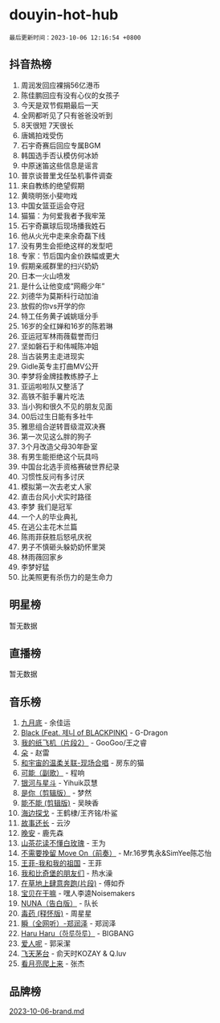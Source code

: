 # douyin-hot-hub

`最后更新时间：2023-10-06 12:16:54 +0800`

## 抖音热榜

1. 周润发回应裸捐56亿港币
1. 陈佳鹏回应有没有心仪的女孩子
1. 今天是双节假期最后一天
1. 全网都听见了只有爸爸没听到
1. 8天很短 7天很长
1. 唐嫣拍戏受伤
1. 石宇奇赛后回应专属BGM
1. 韩国选手否认模仿何冰娇
1. 中原迷笛这些信息是谣言
1. 普京谈普里戈任坠机事件调查
1. 来自教练的绝望假期
1. 黄晓明张小斐吻戏
1. 中国女篮亚运会夺冠
1. 猫猫：为何爱我者予我牢笼
1. 石宇奇赢球后现场播我姓石
1. 他从火光中走来余奇磊下线
1. 没有男生会拒绝这样的发型吧
1. 专家：节后国内金价跌幅或更大
1. 假期亲戚群里的扫兴奶奶
1. 日本一火山喷发
1. 是什么让他变成“网瘾少年”
1. 刘德华为莫斯科行动加油
1. 放假的你vs开学的你
1. 特工任务黄子诚姚瑶分手
1. 16岁的全红婵和16岁的陈若琳
1. 亚运冠军林雨薇载誉而归
1. 坚如磐石于和伟喊陈冲姐
1. 当古装男主走进现实
1. Gidle英专主打曲MV公开
1. 李梦将金牌挂教练脖子上
1. 亚运啦啦队又整活了
1. 高铁不脏手薯片吃法
1. 当小狗和很久不见的朋友见面
1. 00后过生日能有多社牛
1. 雅思组合逆转晋级混双决赛
1. 第一次见这么胖的狗子
1. 3个月改造父母30年卧室
1. 有男生能拒绝这个玩具吗
1. 中国台北选手资格赛破世界纪录
1. 习惯性反问有多讨厌
1. 模拟第一次去老丈人家
1. 直击台风小犬实时路径
1. 李梦 我们是冠军
1. 一个人的毕业典礼
1. 在逃公主花木兰篇
1. 陈雨菲获胜后怒吼庆祝
1. 男子不慎砸头躲奶奶怀里哭
1. 林雨薇回家乡
1. 李梦好猛
1. 比美照更有杀伤力的是生命力

## 明星榜

暂无数据

## 直播榜

暂无数据

## 音乐榜

1. [九月底](https://sf3-cdn-tos.douyinstatic.com/obj/tos-cn-ve-2774/oMfewG4PDTFhF8iz3OGQ7ABH5i6fCgnMaoCbzZ) - 余佳运
1. [Black (Feat. 제니 of BLACKPINK)](https://sf6-cdn-tos.douyinstatic.com/obj/tos-cn-ve-2774/2eb92e2debbe4fe0a552bc099aef7f28) - G-Dragon
1. [我的纸飞机（片段2）](https://sf3-cdn-tos.douyinstatic.com/obj/tos-cn-ve-2774/oM2ZrKcg2CD5AeRB2gkeXOFB1IxAGJdZPazYHf) - GooGoo/王之睿
1. [朵](https://sf6-cdn-tos.douyinstatic.com/obj/tos-cn-ve-2774/932f5bdfcd7c47b880525e92ab8a4999) - 赵雷
1. [和宇宙的温柔关联-现场合唱](https://sf3-cdn-tos.douyinstatic.com/obj/tos-cn-ve-2774/o0hONGDYQBgk0e5bqDeQOonVmncA6tC2nBwZLT) - 房东的猫
1. [可能（副歌）](https://sf3-cdn-tos.douyinstatic.com/obj/tos-cn-ve-2774/cde1731888894259b333569393c2fb51) - 程响
1. [银河与星斗](https://sf3-cdn-tos.douyinstatic.com/obj/tos-cn-ve-2774/3cc0bf5f0ef140f7b6743a631bcf3c58) - Yihuik苡慧
1. [是你（剪辑版）](https://sf6-cdn-tos.douyinstatic.com/obj/tos-cn-ve-2774/46019dae783c4c969944217fe1cfafc4) - 梦然
1. [能不能 (剪辑版)](https://sf6-cdn-tos.douyinstatic.com/obj/tos-cn-ve-2774/fc4a6c45b4a34277ba4088e1d7fdff98) - 吴映香
1. [海边探戈](https://sf3-cdn-tos.douyinstatic.com/obj/tos-cn-ve-2774/os9gE0VQCGqt6VQkZDyBBYvfSDY0QFe3vVmubn) - 王鹤棣/王齐铭/朴鲨
1. [故事还长](https://sf6-cdn-tos.douyinstatic.com/obj/tos-cn-ve-2774/30a26758c8594f0ab81ac675c33ee2c5) - 云汐
1. [晚安](https://sf6-cdn-tos.douyinstatic.com/obj/tos-cn-ve-2774/a724c5e224464218839820f4e4fd632f) - 鹿先森
1. [山茶花读不懂白玫瑰](https://sf3-cdn-tos.douyinstatic.com/obj/tos-cn-ve-2774/osfn8B7DktrRHEPJgPCfDbw7QDQEkwC16BxZg9) - 王为
1. [不需要挽留 Move On（前奏）](https://sf6-cdn-tos.douyinstatic.com/obj/tos-cn-ve-2774/ooCBhgCCkF4nExzQL9WZSUbitfA8IsDkgQIYhe) - Mr.16罗隽永&SimYee陈芯怡
1. [王菲-我和我的祖国](https://sf6-cdn-tos.douyinstatic.com/obj/tos-cn-ve-2774/3ef0f373017541e18566595c96123cab) - 王菲
1. [我和比奇堡的朋友们](https://sf3-cdn-tos.douyinstatic.com/obj/tos-cn-ve-2774/f0505db981ea4a6d91453a15924a82aa) - 热水澡
1. [在草地上肆意奔跑(片段)](https://sf6-cdn-tos.douyinstatic.com/obj/tos-cn-ve-2774/8831d494742f45dabdfa8adb8b817259) - 傅如乔
1. [宝贝在干嘛](https://sf6-cdn-tos.douyinstatic.com/obj/tos-cn-ve-2774/okW4hBCfJI5B2ZEgTCtikhMW7IafzNrBQIYkpJ) - 嘿人李逵Noisemakers
1. [NUNA（告白版）](https://sf6-cdn-tos.douyinstatic.com/obj/tos-cn-ve-2774/a65828cbd8ce41a78a430a58b49f4feb) - 队长
1. [毒药 (释怀版)](https://sf3-cdn-tos.douyinstatic.com/obj/tos-cn-ve-2774/oYILMEAzspdZBIzy4frJNB8ZHPHWAhiwowd4Ad) - 周星星
1. [瞬（全网听）-郑润泽](https://sf6-cdn-tos.douyinstatic.com/obj/tos-cn-ve-2774/o4Vb9eJZClCZTnRQYy0BRSeHGrDtrkrQgIBvQt) - 郑润泽
1. [Haru Haru（하루하루）](https://sf3-cdn-tos.douyinstatic.com/obj/tos-cn-ve-2774/940c04aa98154ee7bdbaaa2ad9f28aec) - BIGBANG
1. [爱人呢](https://sf3-cdn-tos.douyinstatic.com/obj/tos-cn-ve-2774/2041dc10f3c442f1992b439a00eaf2ba) - 郭采潔
1. [飞天茅台](https://sf6-cdn-tos.douyinstatic.com/obj/tos-cn-ve-2774/o4GhTV5kIuMWmC2Ai1WzNglssgBfQaqQCSLxUU) - 俞天时KOZAY & Q.luv
1. [看月亮爬上来](https://sf3-cdn-tos.douyinstatic.com/obj/tos-cn-ve-2774/356c324112764016b25295e535f2daf0) - 张杰

## 品牌榜

[2023-10-06-brand.md](2023-10-06-brand.md)
